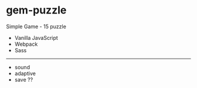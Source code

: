 # gem-puzzle

Simple Game - 15 puzzle

- Vanilla JavaScript
- Webpack
- Sass

---

- sound
- adaptive
- save ??
